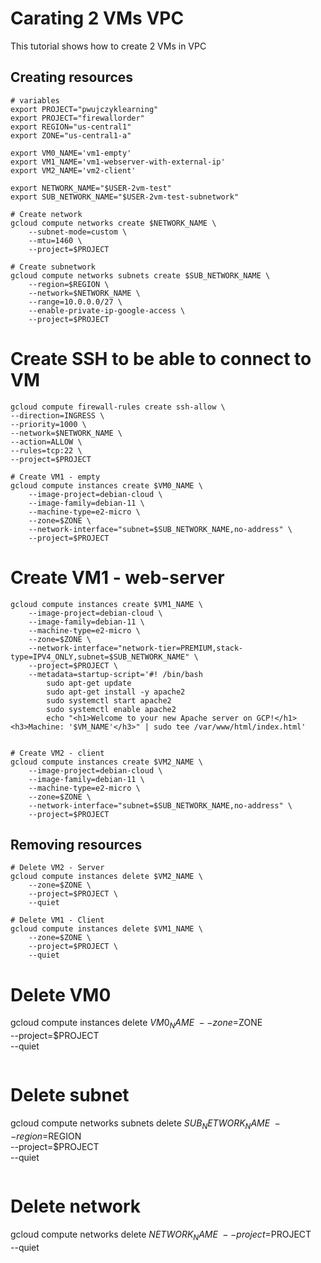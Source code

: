 # Carating 2 VMs VPC
This tutorial shows how to create 2 VMs in VPC 

## Creating resources

```
# variables
export PROJECT="pwujczyklearning"
export PROJECT="firewallorder"
export REGION="us-central1"
export ZONE="us-central1-a"

export VM0_NAME='vm1-empty'
export VM1_NAME='vm1-webserver-with-external-ip'
export VM2_NAME='vm2-client'

export NETWORK_NAME="$USER-2vm-test"
export SUB_NETWORK_NAME="$USER-2vm-test-subnetwork"
```


```
# Create network
gcloud compute networks create $NETWORK_NAME \
    --subnet-mode=custom \
    --mtu=1460 \
    --project=$PROJECT
```
```
# Create subnetwork
gcloud compute networks subnets create $SUB_NETWORK_NAME \
    --region=$REGION \
    --network=$NETWORK_NAME \
    --range=10.0.0.0/27 \
    --enable-private-ip-google-access \
    --project=$PROJECT
```

# Create SSH to be able to connect to VM
```
gcloud compute firewall-rules create ssh-allow \
--direction=INGRESS \
--priority=1000 \
--network=$NETWORK_NAME \
--action=ALLOW \
--rules=tcp:22 \
--project=$PROJECT 
```

```
# Create VM1 - empty
gcloud compute instances create $VM0_NAME \
    --image-project=debian-cloud \
    --image-family=debian-11 \
    --machine-type=e2-micro \
    --zone=$ZONE \
    --network-interface="subnet=$SUB_NETWORK_NAME,no-address" \
    --project=$PROJECT 
```



# Create VM1 - web-server
```
gcloud compute instances create $VM1_NAME \
    --image-project=debian-cloud \
    --image-family=debian-11 \
    --machine-type=e2-micro \
    --zone=$ZONE \
    --network-interface="network-tier=PREMIUM,stack-type=IPV4_ONLY,subnet=$SUB_NETWORK_NAME" \
    --project=$PROJECT \
    --metadata=startup-script='#! /bin/bash
        sudo apt-get update
        sudo apt-get install -y apache2
        sudo systemctl start apache2
        sudo systemctl enable apache2
        echo "<h1>Welcome to your new Apache server on GCP!</h1><h3>Machine: '$VM_NAME'</h3>" | sudo tee /var/www/html/index.html'


```

```
# Create VM2 - client
gcloud compute instances create $VM2_NAME \
    --image-project=debian-cloud \
    --image-family=debian-11 \
    --machine-type=e2-micro \
    --zone=$ZONE \
    --network-interface="subnet=$SUB_NETWORK_NAME,no-address" \
    --project=$PROJECT 
```


## Removing resources



```
# Delete VM2 - Server
gcloud compute instances delete $VM2_NAME \
    --zone=$ZONE \
    --project=$PROJECT \
    --quiet
```
```
# Delete VM1 - Client
gcloud compute instances delete $VM1_NAME \
    --zone=$ZONE \
    --project=$PROJECT \
    --quiet
```
# Delete VM0 
gcloud compute instances delete $VM0_NAME \
    --zone=$ZONE \
    --project=$PROJECT \
    --quiet
```

```
# Delete subnet
gcloud compute networks subnets delete $SUB_NETWORK_NAME \
    --region=$REGION \
    --project=$PROJECT \
    --quiet
```
```
# Delete network
gcloud compute networks delete $NETWORK_NAME \
    --project=$PROJECT \
    --quiet
```